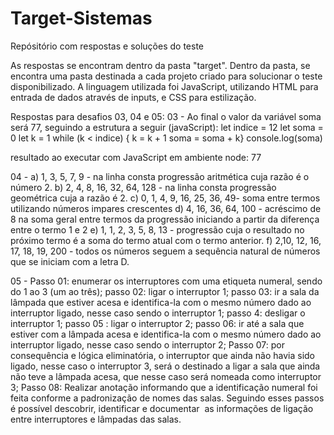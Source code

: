 # Target-Sistemas
Repósitório com respostas e soluções do teste

As respostas se encontram dentro da pasta "target". Dentro da pasta, se encontra uma pasta destinada a cada projeto criado para solucionar o teste disponibilizado.
A linguagem utilizada foi JavaScript, utilizando HTML para entrada de dados através de inputs, e CSS para estilização.


Respostas para desafios 03, 04 e 05:
03 - Ao final o valor da variável soma será 77, seguindo a estrutura a seguir (javaScript):
let indice = 12 
let soma = 0
let k = 1
while (k < indice) { 
k = k + 1
soma = soma + k}
console.log(soma)

resultado ao executar com JavaScript em ambiente node: 77

04 - 
a) 1, 3, 5, 7, 9 - na linha consta progressão aritmética cuja razão é o número 2.
b) 2, 4, 8, 16, 32, 64, 128 - na linha consta progressão geométrica cuja a razão é 2.
c) 0, 1, 4, 9, 16, 25, 36, 49- soma entre termos utilizando números impares crescentes
d) 4, 16, 36, 64, 100 - acréscimo de 8 na soma geral entre termos da progressão iniciando a partir da diferença entre o termo 1 e 2 
e) 1, 1, 2, 3, 5, 8, 13 - progressão cuja o resultado no próximo termo é a soma do termo atual com o termo anterior. 
f) 2,10, 12, 16, 17, 18, 19, 200 - todos os números seguem a sequência natural de números que se iniciam com a letra D.

05 - 
Passo 01: enumerar os interruptores com uma etiqueta numeral, sendo do 1 ao 3 (um ao três); 
passo 02: ligar o interruptor 1;
passo 03: ir a sala da lâmpada que estiver acesa e identifica-la com o mesmo número dado ao interruptor ligado, nesse caso sendo o interruptor 1;
passo 4: desligar o interruptor 1; 
passo 05 : ligar o interruptor 2;
passo 06: ir até a sala que estiver com a lâmpada acesa e identifica-la com o mesmo número dado ao interruptor ligado, nesse caso sendo o interruptor 2;
Passo 07: por consequência e lógica eliminatória, o interruptor que ainda não havia sido ligado, nesse caso o interruptor 3, será o destinado a ligar a sala que ainda não teve a lâmpada acesa, que nesse caso será nomeada como interruptor 3;
Passo 08: Realizar anotação informando que a identificação numeral foi feita conforme a padronização de nomes das salas. Seguindo esses passos é possível descobrir, identificar e documentar  as informações de ligação entre interruptores e lâmpadas das salas.


